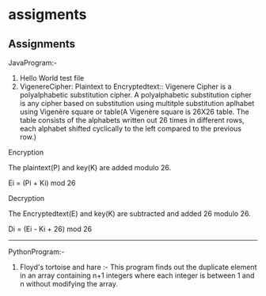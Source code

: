 # assigments
Assignments
------------
JavaProgram:-
1) Hello World test file
2) VigenereCipher: Plaintext to Encryptedtext::
Vigenere Cipher is a polyalphabetic substitution cipher. A polyalphabetic substitution cipher is any cipher based on substitution using multitple substitution aplhabet using Vigenère square or table(A Vigenère square is 26X26 table. The table consists of the alphabets written out 26 times in different rows, each alphabet shifted cyclically to the left compared to the previous row.)

Encryption

The plaintext(P) and key(K) are added modulo 26.

Ei = (Pi + Ki) mod 26

Decryption

The Encryptedtext(E) and key(K) are subtracted and added 26 modulo 26.

Di = (Ei - Ki + 26) mod 26

--------------------------------------------------------------------------------------------------------------------------------------------------------------------

PythonProgram:-

1) Floyd's tortoise and hare :- This program finds out the duplicate element in an array containing n+1 integers where each integer is between 1 and n without modifying the array.
